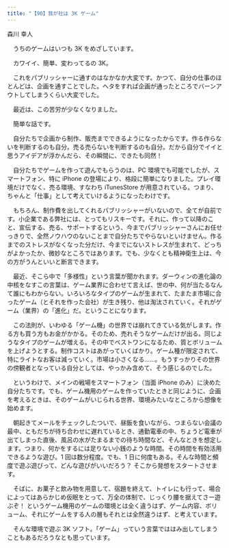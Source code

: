 ```yaml
---
title: "【90】我が社は 3K ゲーム"
---
```



森川 幸人


　うちのゲームはいつも 3K をめざしています。

　カワイイ、簡単、変わってるの 3K。

　これをパブリッシャーに通すのはなかなか大変です。かつて、自分の仕事のほとんどは、企画を通すことでした。ヘタをすれば企画が通ったところでバーンアウトしてしまうくらい大変でした。

　最近は、この苦労が少なくなりました。

　簡単な話です。

　自分たちで企画から制作、販売までできるようになったからです。作る作らないを判断するのも自分。売る売らないを判断するのも自分。だから自分でイイと思うアイデアが浮かんだら、その瞬間に、できたも同然！

　自分たちでゲームを作って遊んでもらうのは、PC 環境でも可能でしたが、スマートフォン、特に iPhone の登場により、格段に簡単になりました。プレイ環境だけでなく、売る環境、すなわち iTunesStore が用意されている。つまり、ちゃんと「仕事」として考えていけるようになったわけです。

　もちろん、制作費を出してくれるパブリッシャーがいないので、全てが自前です。小企業である弊社には、とってもリスキーです。それに、作って以降のこと、宣伝する、売る、サポートするという、今までパブリッシャーさんにお任せっきりで、全然ノウハウのないことまで自分たちでやらないといけません。作るまでのストレスがなくなった分だけ、今までにないストレスが生まれて、どっちがよかったか、微妙なところではあります。でも、少なくとも精神衛生上は、今の方がうんといいと断言できます。

　最近、そこら中で「多様性」という言葉が聞かれます。ダーウィンの進化論の中核をなすこの言葉は、ゲーム業界に合わせて言えば、世の中、何が当たるなんて誰にもわからない。いろいろなタイプのゲームが生まれて、たまたま市場に合ったゲーム（とそれを作った会社）が生き残り、他は淘汰されていく。それがゲーム（業界）の「進化」だ。ということになります。

　この法則が、いわゆる「ゲーム機」の世界では崩れてきている気がします。作る方も買う方もお金がかかる。そのため、売れそうなゲームだけが出る。同じようなタイプのゲームが増える。その中でベストワンになるため、質とボリュームを上げようとする。制作コストはあがっていくばかり。ゲーム種が限定されて、特にライトなお客は減っていく。市場は小さくなる……。もうすっかりその世界の傍観者となっている自分としては、やっかみ含めて、そう感じるのでした。

　というわけで、メインの戦場をスマートフォン（当面 iPhone のみ）に決めた自分たちです。でも、ゲーム機用のゲームを作っていたときと同じように、企画を考えるときは、そのゲームがいじられる世界、環境みたいなところから想像を始めます。

　朝起きてメールをチェックしたついで、昼飯を食いながら、つまらない会議の最中、ともだちが待ち合わせに遅れているとき、通勤電車の中、ちょうど電車が出てしまった直後、風呂の水がたまるまでの待ち時間など、そんなときを想定します。つまり、何かをするには足りない小銭のような時間。その時間を有効活用できるような遊び。1 回は数分程度。でも、1 日に何度もある。そんな時間と頻度で遊ぶ遊びって、どんな遊びがいいだろう？ そこから発想をスタートさせます。

　そばに、お菓子と飲み物を用意して、宿題を終えて、トイレにも行って、場合によってはあらかじめ仮眠をとって、万全の体制で、じっくり腰を据えてさー遊ぶぞ！ というゲーム機用のゲームの環境とは全く違うはず、ゲーム内容、ボリューム、それにゲームをする人の層もそれとは全然違うはず、と考えています。

　そんな環境で遊ぶ 3K ソフト。「ゲーム」っていう言葉でははみ出してしまうこともあるだろうなとも思っています。
